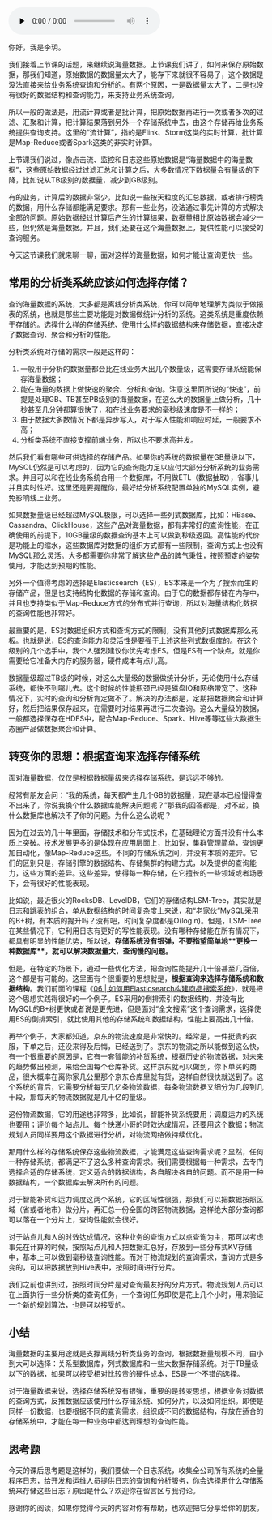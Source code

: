 <audio id="audio" title="22 | 面对海量数据，如何才能查得更快?" controls="" preload="none"><source id="mp3" src="https://static001.geekbang.org/resource/audio/6d/db/6da98294605e6f78fdfa9e7ced4ec8db.mp3"></audio>

你好，我是李玥。

我们接着上节课的话题，来继续说海量数据。上节课我们讲了，如何来保存原始数据，那我们知道，原始数据的数据量太大了，能存下来就很不容易了，这个数据是没法直接来给业务系统查询和分析的。有两个原因，一是数据量太大了，二是也没有很好的数据结构和查询能力，来支持业务系统查询。

所以一般的做法是，用流计算或者是批计算，把原始数据再进行一次或者多次的过滤、汇聚和计算，把计算结果落到另外一个存储系统中去，由这个存储再给业务系统提供查询支持。这里的“流计算”，指的是Flink、Storm这类的实时计算，批计算是Map-Reduce或者Spark这类的非实时计算。

上节课我们说过，像点击流、监控和日志这些原始数据是“海量数据中的海量数据”，这些原始数据经过过滤汇总和计算之后，大多数情况下数据量会有量级的下降，比如说从TB级别的数据量，减少到GB级别。

有的业务，计算后的数据非常少，比如说一些按天粒度的汇总数据，或者排行榜类的数据，用什么存储都能满足要求。那有一些业务，没法通过事先计算的方式解决全部的问题。原始数据经过计算后产生的计算结果，数据量相比原始数据会减少一些，但仍然是海量数据。并且，我们还要在这个海量数据上，提供性能可以接受的查询服务。

今天这节课我们就来聊一聊，面对这样的海量数据，如何才能让查询更快一些。

## 常用的分析类系统应该如何选择存储？

查询海量数据的系统，大多都是离线分析类系统，你可以简单地理解为类似于做报表的系统，也就是那些主要功能是对数据做统计分析的系统。这类系统是重度依赖于存储的。选择什么样的存储系统、使用什么样的数据结构来存储数据，直接决定了数据查询、聚合和分析的性能。

分析类系统对存储的需求一般是这样的：

1. 一般用于分析的数据量都会比在线业务大出几个数量级，这需要存储系统能保存海量数据；
1. 能在海量的数据上做快速的聚合、分析和查询。注意这里面所说的“快速”，前提是处理GB、TB甚至PB级别的海量数据，在这么大的数据量上做分析，几十秒甚至几分钟都算很快了，和在线业务要求的毫秒级速度是不一样的；
1. 由于数据大多数情况下都是异步写入，对于写入性能和响应时延，一般要求不高；
1. 分析类系统不直接支撑前端业务，所以也不要求高并发。

然后我们看有哪些可供选择的存储产品。如果你的系统的数据量在GB量级以下，MySQL仍然是可以考虑的，因为它的查询能力足以应付大部分分析系统的业务需求。并且可以和在线业务系统合用一个数据库，不用做ETL（数据抽取），省事儿并且实时性好。这里还是要提醒你，最好给分析系统配置单独的MySQL实例，避免影响线上业务。

如果数据量级已经超过MySQL极限，可以选择一些列式数据库，比如：HBase、Cassandra、ClickHouse，这些产品对海量数据，都有非常好的查询性能，在正确使用的前提下，10GB量级的数据查询基本上可以做到秒级返回。高性能的代价是功能上的缩水，这些数据库对数据的组织方式都有一些限制，查询方式上也没有MySQL那么灵活。大多都需要你非常了解这些产品的脾气秉性，按照预定的姿势使用，才能达到预期的性能。

另外一个值得考虑的选择是Elasticsearch（ES），ES本来是一个为了搜索而生的存储产品，但是也支持结构化数据的存储和查询。由于它的数据都存储在内存中，并且也支持类似于Map-Reduce方式的分布式并行查询，所以对海量结构化数据的查询性能也非常好。

最重要的是，ES对数据组织方式和查询方式的限制，没有其他列式数据库那么死板。也就是说，ES的查询能力和灵活性是要强于上述这些列式数据库的。在这个级别的几个选手中，我个人强烈建议你优先考虑ES。但是ES有一个缺点，就是你需要给它准备大内存的服务器，硬件成本有点儿高。

数据量级超过TB级的时候，对这么大量级的数据做统计分析，无论使用什么存储系统，都快不到哪儿去。这个时候的性能瓶颈已经是磁盘IO和网络带宽了。这种情况下，实时的查询和分析肯定做不了。解决的办法都是，定期把数据聚合和计算好，然后把结果保存起来，在需要时对结果再进行二次查询。这么大量级的数据，一般都选择保存在HDFS中，配合Map-Reduce、Spark、Hive等等这些大数据生态圈产品做数据聚合和计算。

## 转变你的思想：根据查询来选择存储系统

面对海量数据，仅仅是根据数据量级来选择存储系统，是远远不够的。

经常有朋友会问：“我的系统，每天都产生几个GB的数据量，现在基本已经慢得查不出来了，你说我换个什么数据库能解决问题呢？”那我的回答都是，对不起，换什么数据库也解决不了你的问题。为什么这么说呢？

因为在过去的几十年里面，存储技术和分布式技术，在基础理论方面并没有什么本质上突破。技术发展更多的是体现在应用层面上，比如说，集群管理简单，查询更加自动化，像Map-Reduce这些。不同的存储系统之间，并没有本质的差异。它们的区别只是，存储引擎的数据结构、存储集群的构建方式，以及提供的查询能力，这些方面的差异。这些差异，使得每一种存储，在它擅长的一些领域或者场景下，会有很好的性能表现。

比如说，最近很火的RocksDB、LevelDB，它们的存储结构LSM-Tree，其实就是日志和跳表的组合，单从数据结构的时间复杂度上来说，和“老家伙”MySQL采用的B+树，有本质的提升吗？没有吧，时间复杂度都是O(log n)。但是，LSM-Tree在某些情况下，它利用日志有更好的写性能表现。没有哪种存储能在所有情况下，都具有明显的性能优势，所以说，**存储系统没有银弹，<strong><strong>不要指望简单**</strong>地**<strong>更换一种数据库**</strong>，就可以解决数据量大，查询慢的问题。</strong>

但是，在特定的场景下，通过一些优化方法，把查询性能提升几十倍甚至几百倍，这个都是有可能的。这里面有个很重要的思想就是，**根据查询来选择存储系统和数据结构**。我们前面的课程《[06 | 如何用Elasticsearch构建商品搜索系统](https://time.geekbang.org/column/article/208675)》，就是把这个思想实践得很好的一个例子。ES采用的倒排索引的数据结构，并没有比MySQL的B+树更快或者说是更先进，但是面对“全文搜索”这个查询需求，选择使用ES的倒排索引，就比使用其他的存储系统和数据结构，性能上要高出几十倍。

再举个例子，大家都知道，京东的物流速度是非常快的。经常是，一件挺贵的衣服，下单之后，还没来得及后悔，已经送到了。京东的物流之所以能做到这么快，有一个很重要的原因是，它有一套智能的补货系统，根据历史的物流数据，对未来的趋势做出预测，来给全国每个仓库补货。这样京东就可以做到，你下单买的商品，很大概率在离你家几公里那个京东仓库里就有货，这样自然很快就送到了。这个系统的背后，它需要分析每天几亿条物流数据，每条物流数据又细分为几段到几十段，那每天的物流数据就是几十亿的量级。

这份物流数据，它的用途也非常多，比如说，智能补货系统要用；调度运力的系统也要用；评价每个站点儿、每个快递小哥的时效达成情况，还要用这个数据；物流规划人员同样要用这个数据进行分析，对物流网络做持续优化。

那用什么样的存储系统保存这些物流数据，才能满足这些查询需求呢？显然，任何一种存储系统，都满足不了这么多种查询需求。我们需要根据每一种需求，去专门选择合适的存储系统，定义适合的数据结构，各自解决各自的问题。而不是用一种数据结构，一个数据库去解决所有的问题。

对于智能补货和运力调度这两个系统，它的区域性很强，那我们可以把数据按照区域（省或者地市）做分片，再汇总一份全国的跨区物流数据，这样绝大部分查询都可以落在一个分片上，查询性能就会很好。

对于站点儿和人的时效达成情况，这种业务的查询方式以点查询为主，那可以考虑事先在计算的时候，按照站点儿和人把数据汇总好，存放到一些分布式KV存储中，基本上可以做到毫秒级查询性能。而对于物流规划的查询需求，查询方式是多变的，可以把数据放到Hive表中，按照时间进行分片。

我们之前也讲到过，按照时间分片是对查询最友好的分片方式。物流规划人员可以在上面执行一些分析类的查询任务，一个查询任务即使是花上几个小时，用来验证一个新的规划算法，也是可以接受的。

## 小结

海量数据的主要用途就是支撑离线分析类业务的查询，根据数据量规模不同，由小到大可以选择：关系型数据库，列式数据库和一些大数据存储系统。对于TB量级以下的数据，如果可以接受相对比较贵的硬件成本，ES是一个不错的选择。

对于海量数据来说，选择存储系统没有银弹，重要的是转变思想，根据业务对数据的查询方式，反推数据应该使用什么存储系统、如何分片，以及如何组织。即使是同样一份数据，也要根据不同的查询需求，组织成不同的数据结构，存放在适合的存储系统中，才能在每一种业务中都达到理想的查询性能。

## 思考题

今天的课后思考题是这样的，我们要做一个日志系统，收集全公司所有系统的全量程序日志，给开发和运维人员提供日志的查询和分析服务，你会选择用什么存储系统来存储这些日志？原因是什么？欢迎你在留言区与我讨论。

感谢你的阅读，如果你觉得今天的内容对你有帮助，也欢迎把它分享给你的朋友。
